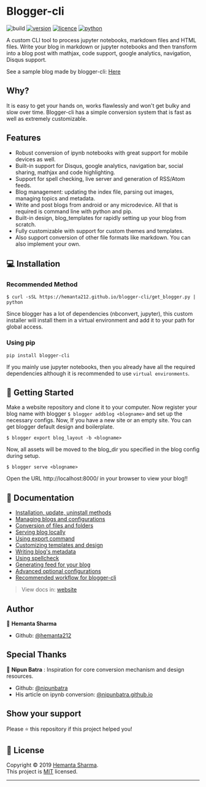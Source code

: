 # Blogger-cli
![build](https://github.com/hemanta212/blogger-cli/workflows/Build/badge.svg)
[![version](https://img.shields.io/pypi/v/blogger-cli.svg)](https://pypi.org/project/blogger-cli)
[![licence](https://img.shields.io/pypi/l/blogger-cli.svg)](https://pypi.org/project/blogger-cli)
[![python](https://img.shields.io/pypi/pyversions/blogger-cli.svg)](https://pypi.org/project/blogger-cli)

A custom CLI tool to process jupyter notebooks, markdown files and HTML files. Write your blog in markdown or jupyter notebooks and then transform into a blog post with mathjax, code support, google analytics, navigation, Disqus support.

See a sample blog made by blogger-cli: [Here](https://pykancha.github.io/test/)

## Why?
It is easy to get your hands on, works flawlessly and won't get bulky and slow over time.
Blogger-cli has a simple conversion system that is fast as well as extremely customizable.


## Features
* Robust conversion of ipynb notebooks with great support for mobile devices as well.
* Built-in support for Disqus, google analytics, navigation bar, social sharing, mathjax and code highlighting.
* Support for spell checking, live server and generation of RSS/Atom feeds.
* Blog management: updating the index file, parsing out images, managing topics and metadata.
* Write and post blogs from android or any microdevice. All that is required is command line with python and pip.
* Built-in design, blog_templates for rapidly setting up your blog from scratch.
* Fully customizable with support for custom themes and templates.
* Also support conversion of other file formats like markdown. You can also implement your own.


## 💻 Installation

### Recommended Method
```
$ curl -sSL https://hemanta212.github.io/blogger-cli/get_blogger.py | python
```
Since blogger has a lot of dependencies (nbconvert, jupyter), this custom installer will install them in a virtual environment and add it to your path for global access.

### Using pip
```
pip install blogger-cli
```

If you mainly use jupyter notebooks, then you already have all the required dependencies although it is recommended to use `virtual environments`.


## 🚀 Getting Started
Make a website repository and clone it to your computer. Now register your blog name with blogger
```$ blogger addblog <blogname>```
and set up the necessary configs. Now, If you have a new site or an empty site. You can get blogger default design and boilerplate.
```
$ blogger export blog_layout -b <blogname>
```
Now, all assets will be moved to the blog_dir you specified in the blog config during setup.
```
$ blogger serve <blogname>
```
Open the URL http://localhost:8000/ in your browser to view your blog!!

## 📖 Documentation
- [Installation, update, uninstall methods](docs/installation.md)
- [Managing blogs and configurations](docs/blog_management.md)
- [Conversion of files and folders](docs/conversion.md)
- [Serving blog locally](docs/serving_blog_locally.md)
- [Using export command](docs/export.md)
- [Customizing templates and design](docs/customizing.md)
- [Writing blog's metadata](docs/meta.md)
- [Using spellcheck](docs/spellcheck.md)
- [Generating feed for your blog](docs/feed.md)
- [Advanced optional configurations](docs/optional_config.md)
- [Recommended workflow for blogger-cli](docs/workflow.md)

> View docs in: [website](https://hemanta212.github.io/blogger-cli/)

## Author

👤 **Hemanta Sharma**
- Github: [@hemanta212](https://github.com/hemanta212)

## Special Thanks

👤 **Nipun Batra** : Inspiration for core conversion mechanism and design resources.
- Github: [@nipunbatra](https://github.com/nipunbatra)
- His article on ipynb conversion: [@nipunbatra.github.io](https://nipunbatra.github.io/blog/2017/Jupyter-powered-blog.html)

## Show your support

Please ⭐️ this repository if this project helped you!

## 📝 License
Copyright © 2019 [Hemanta Sharma](https://github.com/hemanta212).<br />
This project is [MIT](LICENSE) licensed.

---
